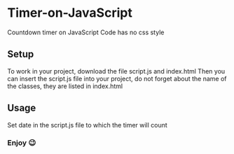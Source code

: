 # Timer-on-JavaScript
Countdown timer on JavaScript
Code has no css style

## Setup
To work in your project, download the file script.js and index.html
Then you can insert the script.js file into your project, do not forget about the name of the classes, they are listed in index.html

## Usage
Set date in the script.js file to which the timer will count

### Enjoy :wink:
